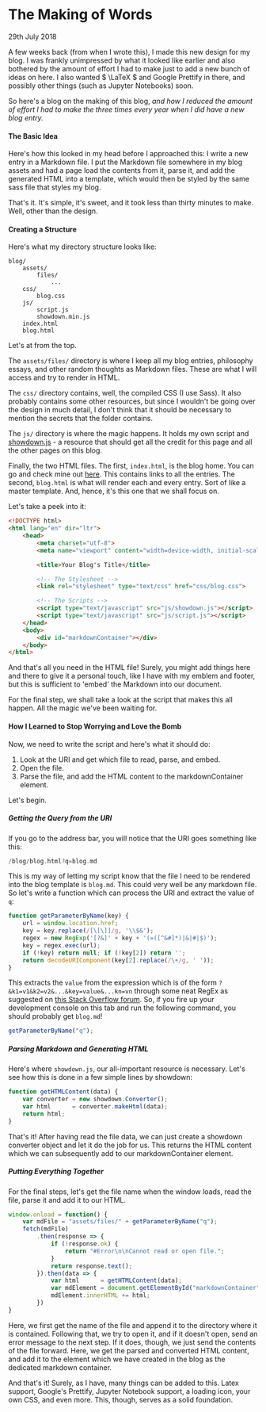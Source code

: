# The Making of Words

<div class="date">29th July 2018</div>

A few weeks back (from when I wrote this), I made this new design for my blog. I was
frankly unimpressed by what it looked like earlier and also bothered by the amount of
effort I had to make just to add a new bunch of ideas on here. I also wanted $ \LaTeX $
and Google Prettify in there, and possibly other things (such as Jupyter Notebooks) soon.

So here's a blog on the making of this blog, *and how I reduced the amount of effort I had
to make the three times every year when I did have a new blog entry.*

#### The Basic Idea

Here's how this looked in my head before I approached this: I write a new entry in a
Markdown file. I put the Markdown file somewhere in my blog assets and had a page load
the contents from it, parse it, and add the generated HTML into a template, which would
then be styled by the same sass file that styles my blog.

That's it. It's simple, it's sweet, and it took less than thirty minutes to make. Well,
other than the design.

#### Creating a Structure

Here's what my directory structure looks like:

~~~
blog/
    assets/
        files/
            ...
    css/
        blog.css
    js/
        script.js
        showdown.min.js
    index.html
    blog.html
~~~

Let's at from the top.

The `assets/files/` directory is where I keep all my blog entries, philosophy essays, and
other random thoughts as Markdown files. These are what I will access and try to render in
HTML.

The `css/` directory contains, well, the compiled CSS (I use Sass). It
also probably contains some other resources, but since I wouldn't be going over the
design in much detail, I don't think that it should be necessary to mention the secrets
that the folder contains.

The `js/` directory is where the magic happens. It holds my own script and
[showdown.js](https://github.com/showdownjs/showdown) - a resource that should get all the
credit for this page and all the other pages on this blog.

Finally, the two HTML files. The first, `index.html`, is the blog home. You can go and
check mine out [here](/blog/). This contains links to all the entries. The second,
`blog.html` is what will render each and every entry. Sort of like a master template. And,
hence, it's this one that we shall focus on.

Let's take a peek into it:

~~~html
<!DOCTYPE html>
<html lang="en" dir="ltr">
    <head>
        <meta charset="utf-8">
        <meta name="viewport" content="width=device-width, initial-scale=1">

        <title>Your Blog's Title</title>

        <!-- The Stylesheet -->
        <link rel="stylesheet" type="text/css" href="css/blog.css">

        <!-- The Scripts -->
        <script type="text/javascript" src="js/showdown.js"></script>
        <script type="text/javascript" src="js/script.js"></script>
    </head>
    <body>
        <div id="markdownContainer"></div>
    </body>
</html>
~~~

And that's all you need in the HTML file! Surely, you might add things here and there to
give it a personal touch, like I have with my emblem and footer, but this is sufficient
to 'embed' the Markdown into our document.

For the final step, we shall take a look at the script that makes this all happen. All the
magic we've been waiting for.

#### How I Learned to Stop Worrying and Love the Bomb

Now, we need to write the script and here's what it should do:

1. Look at the URI and get which file to read, parse, and embed.
2. Open the file.
3. Parse the file, and add the HTML content to the markdownContainer element.

Let's begin.

##### Getting the Query from the URI

If you go to the address bar, you will notice that the URI goes something like this:

~~~cpp
/blog/blog.html?q=blog.md
~~~

This is my way of letting my script know that the file I need to be rendered into the
blog template is `blog.md`. This could very well be any markdown file. So let's write a
function which can process the URI and extract the value of `q`:

~~~js
function getParameterByName(key) {
    url = window.location.href;
    key = key.replace(/[\[\]]/g, '\\$&');
    regex = new RegExp('[?&]' + key + '(=([^&#]*)|&|#|$)');
    key = regex.exec(url);
    if (!key) return null; if (!key[2]) return '';
    return decodeURIComponent(key[2].replace(/\+/g, ' '));
}
~~~

This extracts the `value` from the expression which is of the form
`?&k1=v1&k2=v2&...&key=value&...kn=vn` through some neat RegEx as suggested on
[this Stack Overflow forum](https://stackoverflow.com/a/901144). So, if you fire up your
development console on this tab and run the following command, you should probably get
`blog.md`!

~~~js
getParameterByName("q");
~~~

##### Parsing Markdown and Generating HTML

Here's where `showdown.js`, our all-important resource is necessary. Let's see how this is
done in a few simple lines by showdown:

~~~js
function getHTMLContent(data) {
    var converter = new showdown.Converter();
    var html      = converter.makeHtml(data);
    return html;
}
~~~

That's it! After having read the file data, we can just create a showdown converter object
and let it do the job for us. This returns the HTML content which we can subsequently add
to our markdownContainer element.

##### Putting Everything Together

For the final steps, let's get the file name when the window loads, read the file, parse
it and add it to our HTML.

~~~js
window.onload = function() {
    var mdFile = "assets/files/" + getParameterByName("q");
    fetch(mdFile)
        .then(response => {
            if (!response.ok) {
                return "#Error\n\nCannot read or open file.";
            }
            return response.text();
        }).then(data => {
            var html      = getHTMLContent(data);
            var mdElement = document.getElementById("markdownContainer");
            mdElement.innerHTML += html;
        })
}

~~~

Here, we first get the name of the file and append it to the directory where it is
contained. Following that, we try to open it, and if it doesn't open, send an error
message to the next step. If it does, though, we just send the contents of the file
forward. Here, we get the parsed and converted HTML content, and add it to the element
which we have created in the blog as the dedicated markdown container.

And that's it! Surely, as I have, many things can be added to this. Latex support,
Google's Prettify, Jupyter Notebook support, a loading icon, your own CSS, and even more.
This, though, serves as a solid foundation.

